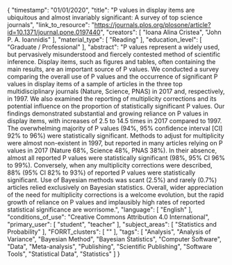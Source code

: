 {
    "timestamp": "01/01/2020",
    "title": "P values in display items are ubiquitous and almost invariably significant: A survey of top science journals",
    "link_to_resource": "https://journals.plos.org/plosone/article?id=10.1371/journal.pone.0197440",
    "creators": [
        "Ioana Alina Cristea",
        "John P. A. Ioannidis"
    ],
    "material_type": [
        "Reading"
    ],
    "education_level": [
        "Graduate / Professional"
    ],
    "abstract": "P values represent a widely used, but pervasively misunderstood and fiercely contested method of scientific inference. Display items, such as figures and tables, often containing the main results, are an important source of P values. We conducted a survey comparing the overall use of P values and the occurrence of significant P values in display items of a sample of articles in the three top multidisciplinary journals (Nature, Science, PNAS) in 2017 and, respectively, in 1997. We also examined the reporting of multiplicity corrections and its potential influence on the proportion of statistically significant P values. Our findings demonstrated substantial and growing reliance on P values in display items, with increases of 2.5 to 14.5 times in 2017 compared to 1997. The overwhelming majority of P values (94%, 95% confidence interval [CI] 92% to 96%) were statistically significant. Methods to adjust for multiplicity were almost non-existent in 1997, but reported in many articles relying on P values in 2017 (Nature 68%, Science 48%, PNAS 38%). In their absence, almost all reported P values were statistically significant (98%, 95% CI 96% to 99%). Conversely, when any multiplicity corrections were described, 88% (95% CI 82% to 93%) of reported P values were statistically significant. Use of Bayesian methods was scant (2.5%) and rarely (0.7%) articles relied exclusively on Bayesian statistics. Overall, wider appreciation of the need for multiplicity corrections is a welcome evolution, but the rapid growth of reliance on P values and implausibly high rates of reported statistical significance are worrisome.",
    "language": [
        "English"
    ],
    "conditions_of_use": "Creative Commons Attribution 4.0 International",
    "primary_user": [
        "student",
        "teacher"
    ],
    "subject_areas": [
        "Statistics and Probability"
    ],
    "FORRT_clusters": [
        ""
    ],
    "tags": [
        "Analysis",
        "Analysis of Variance",
        "Bayesian Method",
        "Bayesian Statistics",
        "Computer Software",
        "Data",
        "Meta-analysis",
        "Publishing",
        "Scientific Publishing",
        "Software Tools",
        "Statistical Data",
        "Statistics"
    ]
}